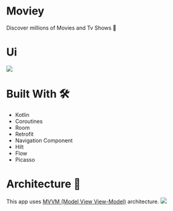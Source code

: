 # Moviey
Discover millions of Movies and Tv Shows 🎥

# Ui
<img src="https://user-images.githubusercontent.com/30687866/159035416-f846ba41-3689-49b8-ac37-fbefa3e1102d.png">

# Built With 🛠

- Kotlin
- Coroutines
- Room 
- Retrofit
- Navigation Component
- Hilt
- Flow
- Picasso

# Architecture 🗼
This app uses [MVVM (Model View View-Model)](https://developer.android.com/jetpack/guide#recommended-app-arch) architecture.
<img src="https://user-images.githubusercontent.com/30687866/163729191-343d9932-38aa-450b-9383-44607ea0b47f.jpg">

